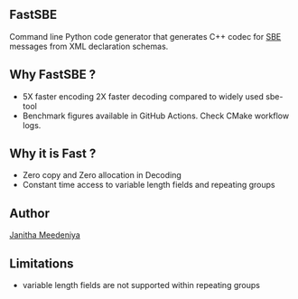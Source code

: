 ## FastSBE

Command line Python code generator that generates C++ codec for [SBE](https://github.com/FIXTradingCommunity/fix-simple-binary-encoding) messages from XML declaration schemas.

## Why FastSBE ?
* 5X faster encoding 2X faster decoding compared to widely used sbe-tool
* Benchmark figures available in GitHub Actions. Check CMake workflow logs.

## Why it is Fast ?
* Zero copy and Zero allocation in Decoding 
* Constant time access to variable length fields and repeating groups 

## Author
[Janitha Meedeniya](https://www.linkedin.com/in/janitha-meedeniya) 

## Limitations
* variable length fields are not supported within repeating groups

